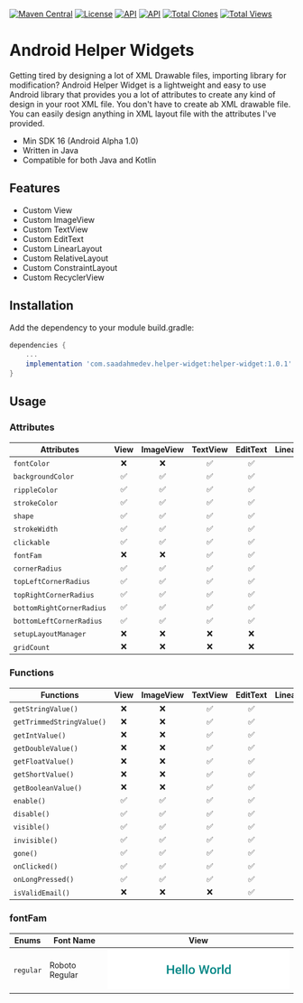 [![Maven Central](https://img.shields.io/maven-central/v/com.saadahmedev.helper-widget/helper-widget.svg?label=Maven%20Central)](https://search.maven.org/search?q=g:%22com.saadahmedev.helper-widget%22%20AND%20a:%22helper-widget%22)
[![License](https://img.shields.io/badge/License-Apache_2.0-blue.svg)](https://opensource.org/licenses/Apache-2.0)
<a href="https://android-arsenal.com/api?level=16"><img alt="API" src="https://img.shields.io/badge/API-21%2B-brightgreen.svg?style=flat"/></a>
<a href="https://github.com/saadahmedscse/shortintent"><img alt="API" src="https://badges.frapsoft.com/os/v1/open-source.png?v=103"/></a>
<a href="https://github.com/saadahmedscse/shortintent/graphs/traffic"><img alt="Total Clones" src="https://img.shields.io/badge/Clones-156-orange"/></a>
<a href="[https://github.com/rrsaikat/CodeChallengeByShikho/graphs/traffic](https://github.com/saadahmedscse/shortintent/graphs/traffic)"><img alt="Total Views" src="https://img.shields.io/badge/Views-312-brightgreen"/></a>

# Android Helper Widgets
Getting tired by designing a lot of XML Drawable files, importing library for modification? Android Helper Widget is a lightweight and easy to use Android library that provides you a lot of attributes to create any kind of design in your root XML file. You don't have to create ab XML drawable file. You can easily design anything in XML layout file with the attributes I've provided.
* Min SDK 16 (Android Alpha 1.0)
* Written in Java
* Compatible for both Java and Kotlin

## Features
* Custom View
* Custom ImageView
* Custom TextView
* Custom EditText
* Custom LinearLayout
* Custom RelativeLayout
* Custom ConstraintLayout
* Custom RecyclerView

## Installation

Add the dependency to your module build.gradle:
```groovy
dependencies {
    ...
    implementation 'com.saadahmedev.helper-widget:helper-widget:1.0.1'
}
```

## Usage

### Attributes

|  Attributes | View               |  ImageView  |  TextView  |  EditText  |  LinearLayout  |  RelativeLayout  |  ConstraintLayout  |  RecyclerView  |
| ----------- | :----------------: | :---------: | :--------: | :--------: | :------------: | :--------------: | :----------------: | :------------: |
|`fontColor`| :x: | :x: | :white_check_mark: | :white_check_mark: | :x: | :x: | :x: | :x:|
|`backgroundColor`| :white_check_mark: | :white_check_mark: | :white_check_mark: | :white_check_mark: | :white_check_mark: | :white_check_mark: | :white_check_mark: | :white_check_mark:|
|`rippleColor`| :white_check_mark: | :white_check_mark: | :white_check_mark: | :white_check_mark: | :white_check_mark: | :white_check_mark: | :white_check_mark: | :white_check_mark:|
|`strokeColor`| :white_check_mark: | :white_check_mark: | :white_check_mark: | :white_check_mark: | :white_check_mark: | :white_check_mark: | :white_check_mark: | :white_check_mark:|
|`shape`| :white_check_mark: | :white_check_mark: | :white_check_mark: | :white_check_mark: | :white_check_mark: | :white_check_mark: | :white_check_mark: | :white_check_mark:|
|`strokeWidth`| :white_check_mark: | :white_check_mark: | :white_check_mark: | :white_check_mark: | :white_check_mark: | :white_check_mark: | :white_check_mark: | :white_check_mark:|
|`clickable`| :white_check_mark: | :white_check_mark: | :white_check_mark: | :white_check_mark: | :white_check_mark: | :white_check_mark: | :white_check_mark: | :white_check_mark:|
|`fontFam`| :x: | :x: | :white_check_mark: | :white_check_mark: | :x: | :x: | :x: | :x:|
|`cornerRadius`| :white_check_mark: | :white_check_mark: | :white_check_mark: | :white_check_mark: | :white_check_mark: | :white_check_mark: | :white_check_mark: | :white_check_mark:|
|`topLeftCornerRadius`| :white_check_mark: | :white_check_mark: | :white_check_mark: | :white_check_mark: | :white_check_mark: | :white_check_mark: | :white_check_mark: | :white_check_mark:|
|`topRightCornerRadius`| :white_check_mark: | :white_check_mark: | :white_check_mark: | :white_check_mark: | :white_check_mark: | :white_check_mark: | :white_check_mark: | :white_check_mark:|
|`bottomRightCornerRadius`| :white_check_mark: | :white_check_mark: | :white_check_mark: | :white_check_mark: | :white_check_mark: | :white_check_mark: | :white_check_mark: | :white_check_mark:|
|`bottomLeftCornerRadius`| :white_check_mark: | :white_check_mark: | :white_check_mark: | :white_check_mark: | :white_check_mark: | :white_check_mark: | :white_check_mark: | :white_check_mark:|
|`setupLayoutManager`| :x: | :x: | :x: | :x: | :x: | :x: | :x: | :white_check_mark:|
|`gridCount`| :x: | :x: | :x: | :x: | :x: | :x: | :x: | :white_check_mark:|

### Functions

|  Functions  | View               |  ImageView  |  TextView  |  EditText  |  LinearLayout  |  RelativeLayout  |  ConstraintLayout  |  RecyclerView  |
| ----------- | :----------------: | :---------: | :--------: | :--------: | :------------: | :--------------: | :----------------: | :------------: |
|`getStringValue()`| :x: | :x: | :white_check_mark: | :white_check_mark: | :x: | :x: | :x: | :x:|
|`getTrimmedStringValue()`| :x: | :x: | :white_check_mark: | :white_check_mark: | :x: | :x: | :x: | :x:|
|`getIntValue()`| :x: | :x: | :white_check_mark: | :white_check_mark: | :x: | :x: | :x: | :x:|
|`getDoubleValue()`| :x: | :x: | :white_check_mark: | :white_check_mark: | :x: | :x: | :x: | :x:|
|`getFloatValue()`| :x: | :x: | :white_check_mark: | :white_check_mark: | :x: | :x: | :x: | :x:|
|`getShortValue()`| :x: | :x: | :white_check_mark: | :white_check_mark: | :x: | :x: | :x: | :x:|
|`getBooleanValue()`| :x: | :x: | :white_check_mark: | :white_check_mark: | :x: | :x: | :x: | :x:|
|`enable()`| :white_check_mark: | :white_check_mark: | :white_check_mark: | :white_check_mark: | :white_check_mark: | :white_check_mark: | :white_check_mark: | :white_check_mark:|
|`disable()`| :white_check_mark: | :white_check_mark: | :white_check_mark: | :white_check_mark: | :white_check_mark: | :white_check_mark: | :white_check_mark: | :white_check_mark:|
|`visible()`| :white_check_mark: | :white_check_mark: | :white_check_mark: | :white_check_mark: | :white_check_mark: | :white_check_mark: | :white_check_mark: | :white_check_mark:|
|`invisible()`| :white_check_mark: | :white_check_mark: | :white_check_mark: | :white_check_mark: | :white_check_mark: | :white_check_mark: | :white_check_mark: | :white_check_mark:|
|`gone()`| :white_check_mark: | :white_check_mark: | :white_check_mark: | :white_check_mark: | :white_check_mark: | :white_check_mark: | :white_check_mark: | :white_check_mark:|
|`onClicked()`| :white_check_mark: | :white_check_mark: | :white_check_mark: | :white_check_mark: | :white_check_mark: | :white_check_mark: | :white_check_mark: | :white_check_mark:|
|`onLongPressed()`| :white_check_mark: | :white_check_mark: | :white_check_mark: | :white_check_mark: | :white_check_mark: | :white_check_mark: | :white_check_mark: | :white_check_mark:|
|`isValidEmail()`| :x: | :x: | :x: | :white_check_mark: | :x: | :x: | :x: | :x:|

### fontFam
|    Enums    |        Font Name        |                                View                         |
| ----------- | ----------------------- | :---------------------------------------------------------: |
|  `regular`  |      Roboto Regular     | <img src="HelperWidget/demo/roboto_regular.png" width="420px"/> |
